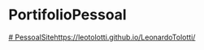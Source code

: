 # PortifolioPessoal
[# PessoalSite](https://leotolotti.github.io/LeonardoTolotti/)https://leotolotti.github.io/LeonardoTolotti/
